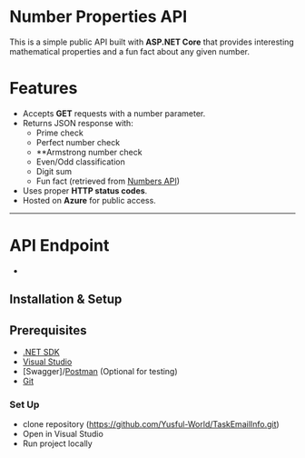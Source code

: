 # Number Properties API

This is a simple public API built with **ASP.NET Core** that provides interesting mathematical properties and a fun fact about any given number.

# Features
- Accepts **GET** requests with a number parameter.
- Returns JSON response with:
  - Prime check
  - Perfect number check
  - **Armstrong number check
  - Even/Odd classification
  - Digit sum
  - Fun fact (retrieved from [Numbers API](http://numbersapi.com))
- Uses proper **HTTP status codes**.
- Hosted on **Azure** for public access.

---

# API Endpoint 
- 

## Installation & Setup
## Prerequisites
- [.NET SDK](https://dotnet.microsoft.com/en-us/download)
- [Visual Studio](https://visualstudio.microsoft.com/)
- [Swagger]/[Postman](https://www.postman.com/) (Optional for testing)
- [Git](https://git-scm.com/)

### Set Up
- clone repository (https://github.com/Yusful-World/TaskEmailInfo.git)
- Open in Visual Studio
- Run project locally

